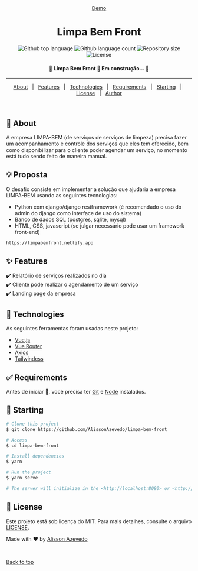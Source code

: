 <div align="center" id="top"> 
  <!-- <img src="./.github/app.gif" alt="Limpa Bem Front" /> -->

  &#xa0;

  <a href="https://limpabemfront.netlify.app">Demo</a>
</div>

<h1 align="center">Limpa Bem Front</h1>

<p align="center">
  <img alt="Github top language" src="https://img.shields.io/github/languages/top/AlissonAzevedo/limpa-bem-front?color=56BEB8">

  <img alt="Github language count" src="https://img.shields.io/github/languages/count/AlissonAzevedo/limpa-bem-front?color=56BEB8">

  <img alt="Repository size" src="https://img.shields.io/github/repo-size/AlissonAzevedo/limpa-bem-front?color=56BEB8">

  <img alt="License" src="https://img.shields.io/github/license/AlissonAzevedo/limpa-bem-front?color=56BEB8">

  <!-- <img alt="Github issues" src="https://img.shields.io/github/issues/{{YOUR_GITHUB_USERNAME}}/limpa-bem-front?color=56BEB8" /> -->

  <!-- <img alt="Github forks" src="https://img.shields.io/github/forks/{{YOUR_GITHUB_USERNAME}}/limpa-bem-front?color=56BEB8" /> -->

  <!-- <img alt="Github stars" src="https://img.shields.io/github/stars/{{YOUR_GITHUB_USERNAME}}/limpa-bem-front?color=56BEB8" /> -->
</p>

<!-- Status -->

<h4 align="center"> 
	🚧  Limpa Bem Front 🚀 Em construção...  🚧
</h4> 

<hr>

<p align="center">
  <a href="#dart-about">About</a> &#xa0; | &#xa0; 
  <a href="#sparkles-features">Features</a> &#xa0; | &#xa0;
  <a href="#rocket-technologies">Technologies</a> &#xa0; | &#xa0;
  <a href="#white_check_mark-requirements">Requirements</a> &#xa0; | &#xa0;
  <a href="#checkered_flag-starting">Starting</a> &#xa0; | &#xa0;
  <a href="#memo-license">License</a> &#xa0; | &#xa0;
  <a href="https://github.com/AlissonAzevedo/" target="_blank">Author</a>
</p>

<br>

## :dart: About ##

A empresa LIMPA-BEM (de serviços de serviços de limpeza)
precisa fazer um acompanhamento e controle dos serviços
que eles tem oferecido, bem como disponibilizar para o
cliente poder agendar um serviço, no momento está tudo
sendo feito de maneira manual.

## :bulb: Proposta ##

O desafio consiste em implementar a solução que ajudaria
a empresa LIMPA-BEM usando as seguintes tecnologias:
* Python com django/django restframework (é
recomendado o uso do admin do django como
interface de uso do sistema)
* Banco de dados SQL (postgres, sqlite, mysql)
* HTML, CSS, javascript (se julgar necessário pode usar
um framework front-end)

```bash
https://limpabemfront.netlify.app
```

## :sparkles: Features ##

:heavy_check_mark: Relatório de serviços realizados no dia\
:heavy_check_mark: Cliente pode realizar o agendamento de um serviço\
:heavy_check_mark: Landing page da empresa

## :rocket: Technologies ##

As seguintes ferramentas foram usadas neste projeto:

- [Vue.js](https://vuejs.org/)
- [Vue Router](https://router.vuejs.org/)
- [Axios](https://axios-http.com/)
- [Tailwindcss](https://tailwindcss.com/)

## :white_check_mark: Requirements ##

Antes de iniciar :checkered_flag:, você precisa ter [Git](https://git-scm.com) e [Node](https://nodejs.org/en/) instalados.

## :checkered_flag: Starting ##

```bash
# Clone this project
$ git clone https://github.com/AlissonAzevedo/limpa-bem-front

# Access
$ cd limpa-bem-front

# Install dependencies
$ yarn

# Run the project
$ yarn serve

# The server will initialize in the <http://localhost:8080> or <http://127.0.0.1:8080>
```

## :memo: License ##

Este projeto está sob licença do MIT. Para mais detalhes, consulte o arquivo [LICENSE](LICENSE.md).


Made with :heart: by <a href="https://github.com/AlissonAevedo/" target="_blank">Alisson Azevedo</a>

&#xa0;

<a href="#top">Back to top</a>
